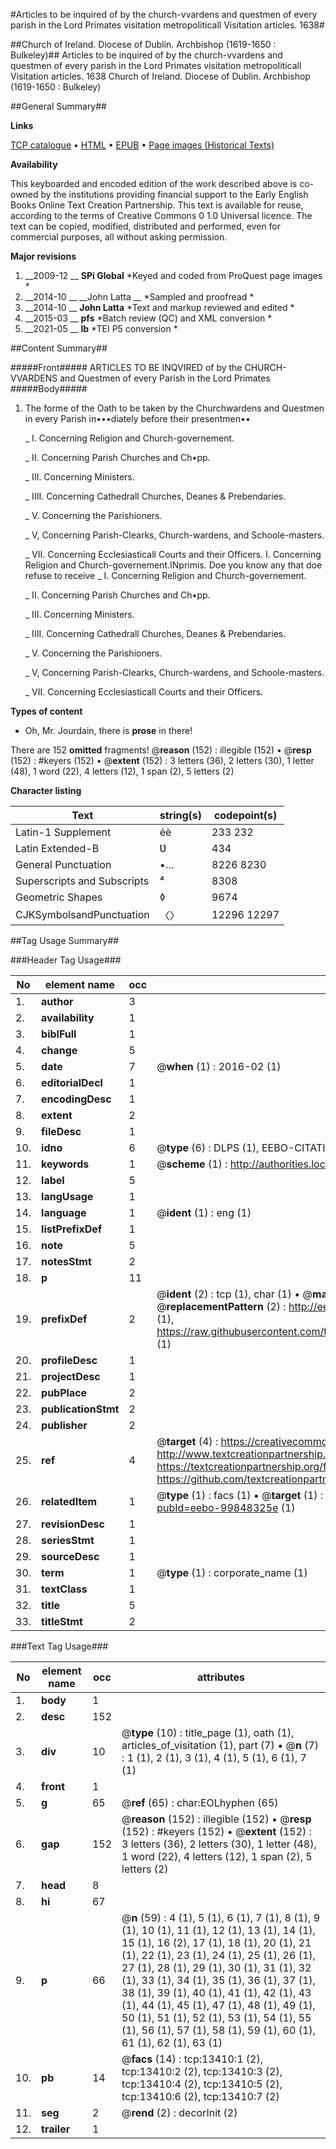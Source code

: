 #Articles to be inquired of by the church-vvardens and questmen of every parish in the Lord Primates visitation metropoliticall Visitation articles. 1638#

##Church of Ireland. Diocese of Dublin. Archbishop (1619-1650 : Bulkeley)##
Articles to be inquired of by the church-vvardens and questmen of every parish in the Lord Primates visitation metropoliticall
Visitation articles. 1638
Church of Ireland. Diocese of Dublin. Archbishop (1619-1650 : Bulkeley)

##General Summary##

**Links**

[TCP catalogue](http://www.ota.ox.ac.uk/tcp/)  • 
[HTML](http://tei.it.ox.ac.uk/tcp/Texts-HTML/free/A04/A04126.html)  • 
[EPUB](http://tei.it.ox.ac.uk/tcp/Texts-EPUB/free/A04/A04126.epub) • 
[Page images (Historical Texts)](https://historicaltexts.jisc.ac.uk/eebo-99848325e)

**Availability**

This keyboarded and encoded edition of the work described above is co-owned by the
    institutions providing financial support to the Early English Books Online Text Creation
    Partnership. This text is available for reuse, according to the terms of  Creative Commons 0 1.0 Universal
    licence. The text can be copied, modified, distributed and performed, even for commercial
    purposes, all without asking permission.

**Major revisions**

1. __2009-12 __ __SPi Global__ *Keyed and coded from ProQuest page images *
1. __2014-10 __ __John Latta __ *Sampled and proofread *
1. __2014-10 __ __John Latta__ *Text and markup reviewed and edited *
1. __2015-03 __ __pfs__ *Batch review (QC) and XML conversion *
1. __2021-05 __ __lb__ *TEI P5 conversion *

##Content Summary##

#####Front#####
ARTICLES TO BE INQVIRED of by the CHURCH-VVARDENS and Questmen of every Parish in the Lord Primates 
#####Body#####

1. The forme of the Oath to be taken by the Churchwardens and Questmen in every Parish in•••diately before their presentmen••

    _ I. Concerning Religion and Church-governement.

    _ II. Concerning Parish Churches and Ch•pp.

    _ III. Concerning Ministers.

    _ IIII. Concerning Cathedrall Churches, Deanes & Prebendaries.

    _ V. Concerning the Parishioners.

    _ V, Concerning Parish-Clearks, Church-wardens, and Schoole-masters.

    _ VII. Concerning Ecclesiasticall Courts and their Officers.
I. Concerning Religion and Church-governement.INprimis. Doe you know any that doe refuse to receive 
    _ I. Concerning Religion and Church-governement.

    _ II. Concerning Parish Churches and Ch•pp.

    _ III. Concerning Ministers.

    _ IIII. Concerning Cathedrall Churches, Deanes & Prebendaries.

    _ V. Concerning the Parishioners.

    _ V, Concerning Parish-Clearks, Church-wardens, and Schoole-masters.

    _ VII. Concerning Ecclesiasticall Courts and their Officers.

**Types of content**

  * Oh, Mr. Jourdain, there is **prose** in there!

There are 152 **omitted** fragments! 
 @__reason__ (152) : illegible (152)  •  @__resp__ (152) : #keyers (152)  •  @__extent__ (152) : 3 letters (36), 2 letters (30), 1 letter (48), 1 word (22), 4 letters (12), 1 span (2), 5 letters (2)

**Character listing**


|Text|string(s)|codepoint(s)|
|---|---|---|
|Latin-1 Supplement|éè|233 232|
|Latin Extended-B|Ʋ|434|
|General Punctuation|•…|8226 8230|
|Superscripts             and Subscripts|⁴|8308|
|Geometric Shapes|◊|9674|
|CJKSymbolsandPunctuation|〈〉|12296 12297|

##Tag Usage Summary##

###Header Tag Usage###

|No|element name|occ|attributes|
|---|---|---|---|
|1.|__author__|3||
|2.|__availability__|1||
|3.|__biblFull__|1||
|4.|__change__|5||
|5.|__date__|7| @__when__ (1) : 2016-02 (1)|
|6.|__editorialDecl__|1||
|7.|__encodingDesc__|1||
|8.|__extent__|2||
|9.|__fileDesc__|1||
|10.|__idno__|6| @__type__ (6) : DLPS (1), EEBO-CITATION (1), VID (1), EEBO-PROQUEST (1), STC (2)|
|11.|__keywords__|1| @__scheme__ (1) : http://authorities.loc.gov/ (1)|
|12.|__label__|5||
|13.|__langUsage__|1||
|14.|__language__|1| @__ident__ (1) : eng (1)|
|15.|__listPrefixDef__|1||
|16.|__note__|5||
|17.|__notesStmt__|2||
|18.|__p__|11||
|19.|__prefixDef__|2| @__ident__ (2) : tcp (1), char (1)  •  @__matchPattern__ (2) : ([0-9\-]+):([0-9IVX]+) (1), (.+) (1)  •  @__replacementPattern__ (2) : http://eebo.chadwyck.com/downloadtiff?vid=$1&page=$2 (1), https://raw.githubusercontent.com/textcreationpartnership/Texts/master/tcpchars.xml#$1 (1)|
|20.|__profileDesc__|1||
|21.|__projectDesc__|1||
|22.|__pubPlace__|2||
|23.|__publicationStmt__|2||
|24.|__publisher__|2||
|25.|__ref__|4| @__target__ (4) : https://creativecommons.org/publicdomain/zero/1.0/ (1), http://www.textcreationpartnership.org/docs/. (1), https://textcreationpartnership.org/faq/#faq05 (1), https://github.com/textcreationpartnership (1)|
|26.|__relatedItem__|1| @__type__ (1) : facs (1)  •  @__target__ (1) : https://data.historicaltexts.jisc.ac.uk/view?pubId=eebo-99848325e (1)|
|27.|__revisionDesc__|1||
|28.|__seriesStmt__|1||
|29.|__sourceDesc__|1||
|30.|__term__|1| @__type__ (1) : corporate_name (1)|
|31.|__textClass__|1||
|32.|__title__|5||
|33.|__titleStmt__|2||


###Text Tag Usage###

|No|element name|occ|attributes|
|---|---|---|---|
|1.|__body__|1||
|2.|__desc__|152||
|3.|__div__|10| @__type__ (10) : title_page (1), oath (1), articles_of_visitation (1), part (7)  •  @__n__ (7) : 1 (1), 2 (1), 3 (1), 4 (1), 5 (1), 6 (1), 7 (1)|
|4.|__front__|1||
|5.|__g__|65| @__ref__ (65) : char:EOLhyphen (65)|
|6.|__gap__|152| @__reason__ (152) : illegible (152)  •  @__resp__ (152) : #keyers (152)  •  @__extent__ (152) : 3 letters (36), 2 letters (30), 1 letter (48), 1 word (22), 4 letters (12), 1 span (2), 5 letters (2)|
|7.|__head__|8||
|8.|__hi__|67||
|9.|__p__|66| @__n__ (59) : 4 (1), 5 (1), 6 (1), 7 (1), 8 (1), 9 (1), 10 (1), 11 (1), 12 (1), 13 (1), 14 (1), 15 (1), 16 (2), 17 (1), 18 (1), 20 (1), 21 (1), 22 (1), 23 (1), 24 (1), 25 (1), 26 (1), 27 (1), 28 (1), 29 (1), 30 (1), 31 (1), 32 (1), 33 (1), 34 (1), 35 (1), 36 (1), 37 (1), 38 (1), 39 (1), 40 (1), 41 (1), 42 (1), 43 (1), 44 (1), 45 (1), 47 (1), 48 (1), 49 (1), 50 (1), 51 (1), 52 (1), 53 (1), 54 (1), 55 (1), 56 (1), 57 (1), 58 (1), 59 (1), 60 (1), 61 (1), 62 (1), 63 (1)|
|10.|__pb__|14| @__facs__ (14) : tcp:13410:1 (2), tcp:13410:2 (2), tcp:13410:3 (2), tcp:13410:4 (2), tcp:13410:5 (2), tcp:13410:6 (2), tcp:13410:7 (2)|
|11.|__seg__|2| @__rend__ (2) : decorInit (2)|
|12.|__trailer__|1||
